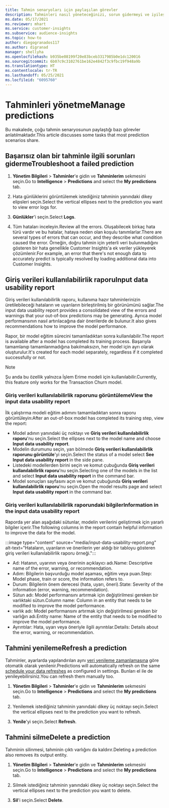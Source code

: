 ```yaml
---
title: Tahmin senaryoları için paylaşılan görevler
description: Tahminleri nasıl yöneteceğinizi, sorun gidermeyi ve iyileştirmeyi öğrenin.
ms.date: 05/17/2021
ms.reviewer: mhart
ms.service: customer-insights
ms.subservice: audience-insights
ms.topic: how-to
author: diegogranados117
ms.author: digranad
manager: shellyha
ms.openlocfilehash: b935be08199f20e83bceb3317985b0e1dc120016
ms.sourcegitcommit: 6b07c9c3102761be162e4842f3c9fbc19f948a9b
ms.translationtype: HT
ms.contentlocale: tr-TR
ms.lasthandoff: 05/25/2021
ms.locfileid: "6095760"
---
```

# <a name="manage-predictions"></a><span data-ttu-id="06892-103">Tahminleri yönetme</span><span class="sxs-lookup"><span data-stu-id="06892-103">Manage predictions</span></span>

<span data-ttu-id="06892-104">Bu makalede, çoğu tahmin senaryosunun paylaştığı bazı görevler anlatılmaktadır.</span><span class="sxs-lookup"><span data-stu-id="06892-104">This article discusses some tasks that most prediction scenarios share.</span></span>

## <a name="troubleshoot-a-failed-prediction"></a><span data-ttu-id="06892-105">Başarısız olan bir tahminle ilgili sorunları giderme</span><span class="sxs-lookup"><span data-stu-id="06892-105">Troubleshoot a failed prediction</span></span>

1. <span data-ttu-id="06892-106">**Yönetim Bilgileri** > **Tahminler**'e gidin ve **Tahminlerim** sekmesini seçin.</span><span class="sxs-lookup"><span data-stu-id="06892-106">Go to **Intelligence** > **Predictions** and select the **My predictions** tab.</span></span>

1. <span data-ttu-id="06892-107">Hata günlüklerini görüntülemek istediğiniz tahminin yanındaki dikey elipsleri seçin.</span><span class="sxs-lookup"><span data-stu-id="06892-107">Select the vertical ellipses next to the prediction you want to view error logs for.</span></span>

1. <span data-ttu-id="06892-108">**Günlükler**'i seçin.</span><span class="sxs-lookup"><span data-stu-id="06892-108">Select **Logs**.</span></span>

1. <span data-ttu-id="06892-109">Tüm hataları inceleyin.</span><span class="sxs-lookup"><span data-stu-id="06892-109">Review all the errors.</span></span> <span data-ttu-id="06892-110">Oluşabilecek birkaç hata türü vardır ve bu hatalar, hataya neden olan koşulu tanımlarlar.</span><span class="sxs-lookup"><span data-stu-id="06892-110">There are several types of errors that can occur, and they describe what condition caused the error.</span></span> <span data-ttu-id="06892-111">Örneğin, doğru tahmin için yeterli veri bulunmadığını gösteren bir hata genellikle Customer Insights'a ek veriler yükleyerek çözümlenir.</span><span class="sxs-lookup"><span data-stu-id="06892-111">For example, an error that there's not enough data to accurately predict is typically resolved by loading additional data into Customer Insights.</span></span>

## <a name="input-data-usability-report"></a><span data-ttu-id="06892-112">Giriş verileri kullanılabilirlik raporu</span><span class="sxs-lookup"><span data-stu-id="06892-112">Input data usability report</span></span>

<span data-ttu-id="06892-113">Giriş verileri kullanılabilirlik raporu, kullanıma hazır tahminlerinizin üretilebileceği hataların ve uyarıların birleştirilmiş bir görünümünü sağlar.</span><span class="sxs-lookup"><span data-stu-id="06892-113">The input data usability report provides a consolidated view of the errors and warnings that your out-of-box predictions may be generating.</span></span> <span data-ttu-id="06892-114">Ayrıca model performansının nasıl artırılacağına dair önerilerde de bulunur.</span><span class="sxs-lookup"><span data-stu-id="06892-114">It also gives recommendations how to improve the model performance.</span></span>

<span data-ttu-id="06892-115">Rapor, bir model eğitim sürecini tamamladıktan sonra kullanılabilir.</span><span class="sxs-lookup"><span data-stu-id="06892-115">The report is available after a model has completed its training process.</span></span> <span data-ttu-id="06892-116">Başarıyla tamamlanıp tamamlanmadığına bakılmaksızın, her model için ayrı olarak oluşturulur.</span><span class="sxs-lookup"><span data-stu-id="06892-116">It's created for each model separately, regardless if it completed successfully or not.</span></span>

> [!NOTE]
> <span data-ttu-id="06892-117">Şu anda bu özellik yalnızca İşlem Erime modeli için kullanılabilir.</span><span class="sxs-lookup"><span data-stu-id="06892-117">Currently, this feature only works for the Transaction Churn model.</span></span>

### <a name="view-the-input-data-usability-report"></a><span data-ttu-id="06892-118">Giriş verileri kullanılabilirlik raporunu görüntüleme</span><span class="sxs-lookup"><span data-stu-id="06892-118">View the input data usability report</span></span>

<span data-ttu-id="06892-119">İlk çalıştırma modeli eğitim adımını tamamladıktan sonra raporu görüntüleyin:</span><span class="sxs-lookup"><span data-stu-id="06892-119">After an out-of-box model has completed its training step, view the report:</span></span>
- <span data-ttu-id="06892-120">Model adının yanındaki üç noktayı ve **Giriş verileri kullanılabilirlik raporu**'nu seçin.</span><span class="sxs-lookup"><span data-stu-id="06892-120">Select the ellipses next to the model name and choose **Input data usability report**.</span></span>
- <span data-ttu-id="06892-121">Modelin durumunu seçin, yan bölmede **Giriş verileri kullanılabilirlik raporunu görüntüle**'yi seçin.</span><span class="sxs-lookup"><span data-stu-id="06892-121">Select the status of a model select **See Input data usability report** in the side pane.</span></span>
- <span data-ttu-id="06892-122">Listedeki modellerden birini seçin ve komut çubuğunda **Giriş verileri kullanılabilirlik raporu**'nu seçin.</span><span class="sxs-lookup"><span data-stu-id="06892-122">Selecting one of the models in the list and select **Input data usability report** in the command bar.</span></span>
- <span data-ttu-id="06892-123">Model sonuçları sayfasını açın ve komut çubuğunda **Giriş verileri kullanılabilirlik raporu**'nu seçin.</span><span class="sxs-lookup"><span data-stu-id="06892-123">Open the model results page and select **Input data usability report** in the command bar.</span></span>

### <a name="information-in-the-input-data-usability-report"></a><span data-ttu-id="06892-124">Giriş verileri kullanılabilirlik raporundaki bilgiler</span><span class="sxs-lookup"><span data-stu-id="06892-124">Information in the input data usability report</span></span>

<span data-ttu-id="06892-125">Raporda yer alan aşağıdaki sütunlar, modelin verilerini geliştirmek için yararlı bilgiler içerir.</span><span class="sxs-lookup"><span data-stu-id="06892-125">The following columns in the report contain helpful information to improve the data for the model.</span></span>

:::image type="content" source="media/input-data-usability-report.png" alt-text="Hataların, uyarıların ve önerilerin yer aldığı bir tabloyu gösteren giriş verileri kullanılabilirlik raporu örneği.":::

- <span data-ttu-id="06892-127">Ad: Hatanın, uyarının veya önerinin açıklayıcı adı.</span><span class="sxs-lookup"><span data-stu-id="06892-127">Name: Descriptive name of the error, warning, or recommendation.</span></span>
- <span data-ttu-id="06892-128">Adım: Bilgilerin başvurduğu model aşaması, eğitim veya puan.</span><span class="sxs-lookup"><span data-stu-id="06892-128">Step: Model phase, train or score, the information refers to.</span></span>
- <span data-ttu-id="06892-129">Durum: Bilgilerin önem derecesi (hata, uyarı, öneri).</span><span class="sxs-lookup"><span data-stu-id="06892-129">State: Severity of the information (error, warning, recommendation).</span></span>
- <span data-ttu-id="06892-130">Sütun adı: Model performansını artırmak için değiştirilmesi gereken bir varlıktaki sütun.</span><span class="sxs-lookup"><span data-stu-id="06892-130">Column name: Column in an entity that needs to be modified to improve the model performance.</span></span>
- <span data-ttu-id="06892-131">varlık adı: Model performansını artırmak için değiştirilmesi gereken bir varlığın adı.</span><span class="sxs-lookup"><span data-stu-id="06892-131">Entity name: Name of the entity that needs to be modified to improve the model performance.</span></span>
- <span data-ttu-id="06892-132">Ayrıntılar: Hata, uyarı veya öneriyle ilgili ayrıntılar.</span><span class="sxs-lookup"><span data-stu-id="06892-132">Details: Details about the error, warning, or recommendation.</span></span>

## <a name="refresh-a-prediction"></a><span data-ttu-id="06892-133">Tahmini yenileme</span><span class="sxs-lookup"><span data-stu-id="06892-133">Refresh a prediction</span></span>

<span data-ttu-id="06892-134">Tahminler, ayarlarda yapılandırılan aynı [veri yenileme zamanlamasına](system.md#schedule-tab) göre otomatik olarak yenilenir.</span><span class="sxs-lookup"><span data-stu-id="06892-134">Predictions will automatically refresh on the same [schedule your data refreshes](system.md#schedule-tab) as configured in settings.</span></span> <span data-ttu-id="06892-135">Bunları el ile de yenileyebilirsiniz.</span><span class="sxs-lookup"><span data-stu-id="06892-135">You can refresh them manually too.</span></span>

1. <span data-ttu-id="06892-136">**Yönetim Bilgileri** > **Tahminler**'e gidin ve **Tahminlerim** sekmesini seçin.</span><span class="sxs-lookup"><span data-stu-id="06892-136">Go to **Intelligence** > **Predictions** and select the **My predictions** tab.</span></span>

1. <span data-ttu-id="06892-137">Yenilemek istediğiniz tahminin yanındaki dikey üç noktayı seçin.</span><span class="sxs-lookup"><span data-stu-id="06892-137">Select the vertical ellipses next to the prediction you want to refresh.</span></span>

1. <span data-ttu-id="06892-138">**Yenile**'yi seçin.</span><span class="sxs-lookup"><span data-stu-id="06892-138">Select **Refresh**.</span></span>

## <a name="delete-a-prediction"></a><span data-ttu-id="06892-139">Tahmini silme</span><span class="sxs-lookup"><span data-stu-id="06892-139">Delete a prediction</span></span>

<span data-ttu-id="06892-140">Tahminin silinmesi, tahminin çıktı varlığını da kaldırır.</span><span class="sxs-lookup"><span data-stu-id="06892-140">Deleting a prediction also removes its output entity.</span></span>

1. <span data-ttu-id="06892-141">**Yönetim Bilgileri** > **Tahminler**'e gidin ve **Tahminlerim** sekmesini seçin.</span><span class="sxs-lookup"><span data-stu-id="06892-141">Go to **Intelligence** > **Predictions** and select the **My predictions** tab.</span></span>

1. <span data-ttu-id="06892-142">Silmek istediğiniz tahminin yanındaki dikey üç noktayı seçin.</span><span class="sxs-lookup"><span data-stu-id="06892-142">Select the vertical ellipses next to the prediction you want to delete.</span></span>

1. <span data-ttu-id="06892-143">**Sil**'i seçin.</span><span class="sxs-lookup"><span data-stu-id="06892-143">Select **Delete**.</span></span>
